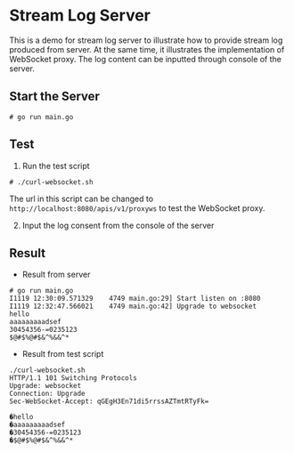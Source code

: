 # Stream Log Server

This is a demo for stream log server to illustrate how to provide stream log produced from server.
At the same time, it illustrates the implementation of WebSocket proxy.
The log content can be inputted through console of the server.

## Start the Server

```shell
# go run main.go
```

## Test

1. Run the test script

```shell
# ./curl-websocket.sh
```

The url in this script can be changed to `http://localhost:8080/apis/v1/proxyws` to test the WebSocket proxy.

2. Input the log consent from the console of the server

## Result

* Result from server

```
# go run main.go
I1119 12:30:09.571329    4749 main.go:29] Start listen on :8080
I1119 12:32:47.566021    4749 main.go:42] Upgrade to websocket
hello
aaaaaaaaadsef
30454356-=0235123
$@#$%@#$&^%&&^*
```

* Result from test script

```
./curl-websocket.sh
HTTP/1.1 101 Switching Protocols
Upgrade: websocket
Connection: Upgrade
Sec-WebSocket-Accept: qGEgH3En71di5rrssAZTmtRTyFk=

�hello
�aaaaaaaaadsef
�30454356-=0235123
�$@#$%@#$&^%&&^*
```